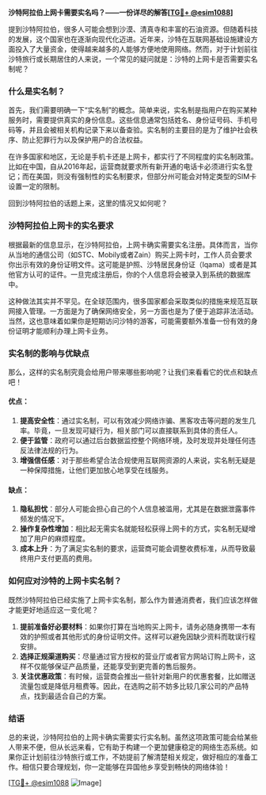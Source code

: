 **沙特阿拉伯上网卡需要实名吗？——一份详尽的解答[[TG💪+ @esim1088](https://t.me/s/esim1088)]**

提到沙特阿拉伯，很多人可能会想到沙漠、清真寺和丰富的石油资源。但随着科技的发展，这个国家也在逐渐向现代化迈进。近年来，沙特在互联网基础设施建设方面投入了大量资金，使得越来越多的人能够方便地使用网络。然而，对于计划前往沙特旅行或长期居住的人来说，一个常见的疑问就是：沙特的上网卡是否需要实名制呢？

### 什么是实名制？

首先，我们需要明确一下“实名制”的概念。简单来说，实名制是指用户在购买某种服务时，需要提供真实的身份信息。这些信息通常包括姓名、身份证号码、手机号码等，并且会被相关机构记录下来以备查验。实名制的主要目的是为了维护社会秩序、防止犯罪行为以及保护用户的合法权益。

在许多国家和地区，无论是手机卡还是上网卡，都实行了不同程度的实名制政策。比如在中国，自从2016年起，运营商就要求所有新开通的电话卡必须进行实名登记；而在美国，则没有强制性的实名制要求，但部分州可能会对特定类型的SIM卡设置一定的限制。

回到沙特阿拉伯的话题上来，这里的情况又如何呢？

### 沙特阿拉伯上网卡的实名要求

根据最新的信息显示，在沙特阿拉伯，上网卡确实需要实名注册。具体而言，当你从当地的通信公司（如STC、Mobily或者Zain）购买上网卡时，工作人员会要求你出示有效的身份证明文件。这可能是护照、沙特居民身份证（Iqama）或者是其他官方认可的证件。一旦完成注册后，你的个人信息将会被录入到系统的数据库中。

这种做法其实并不罕见。在全球范围内，很多国家都会采取类似的措施来规范互联网接入管理。一方面是为了确保网络安全，另一方面也是为了便于追踪非法活动。当然，这也意味着如果你是短期访问沙特的游客，可能需要额外准备一份有效的身份证明才能顺利办理上网卡业务。

### 实名制的影响与优缺点

那么，这样的实名制究竟会给用户带来哪些影响呢？让我们来看看它的优点和缺点吧！

#### 优点：

1. **提高安全性**：通过实名制，可以有效减少网络诈骗、黑客攻击等问题的发生几率。毕竟，一旦发现可疑行为，相关部门可以直接联系到具体的责任人。
2. **便于监管**：政府可以通过后台数据监控整个网络环境，及时发现并处理任何违反法律法规的行为。
3. **增强信任感**：对于那些希望合法合规使用互联网资源的人来说，实名制无疑是一种保障措施，让他们更加放心地享受在线服务。

#### 缺点：

1. **隐私担忧**：部分人可能会担心自己的个人信息被滥用，尤其是在数据泄露事件频发的情况下。
2. **操作复杂性增加**：相比起无需实名就能轻松获得上网卡的方式，实名制无疑增加了用户的麻烦程度。
3. **成本上升**：为了满足实名制的要求，运营商可能会调整收费标准，从而导致最终用户支付更高的费用。

### 如何应对沙特的上网卡实名制？

既然沙特阿拉伯已经实施了上网卡实名制，那么作为普通消费者，我们应该怎样做才能更好地适应这一变化呢？

1. **提前准备好必要材料**：如果你打算在当地购买上网卡，请务必随身携带一本有效的护照或者其他形式的身份证明文件。这样可以避免因缺少资料而耽误行程安排。
2. **选择正规渠道购买**：尽量通过官方授权的营业厅或者官方网站订购上网卡，这样不仅能够保证产品质量，还能享受到更完善的售后服务。
3. **关注优惠政策**：有时候，运营商会推出一些针对新用户的优惠套餐，比如赠送流量包或是降低月租费等。因此，在选购之前不妨多比较几家公司的产品特点，找到最适合自己的方案。

### 结语

总的来说，沙特阿拉伯的上网卡确实需要实行实名制。虽然这项政策可能会给某些人带来不便，但从长远来看，它有助于构建一个更加健康稳定的网络生态系统。如果你正计划前往沙特旅行或工作，不妨提前了解清楚相关规定，做好相应的准备工作。相信只要合理规划，你一定能够在异国他乡享受到畅快的网络体验！

[[TG💪+ @esim1088](https://t.me/s/esim1088) ![Image](https://i.postimg.cc/4NQfJmqS/Snipaste-2025-05-13-00-14-12.png)]